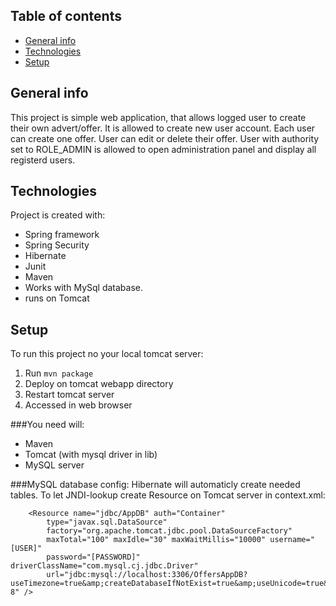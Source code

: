 ## Table of contents
* [General info](#general-info)
* [Technologies](#technologies)
* [Setup](#setup)

## General info
This project is simple web application, that allows logged user to create their own advert/offer. It is allowed to create new user account. Each user can create one offer. User can edit or delete their offer. User with authority set to ROLE_ADMIN is allowed to open administration panel and display all registerd users. 
	
## Technologies
Project is created with:
* Spring framework
* Spring Security
* Hibernate
* Junit
* Maven
* Works with MySql database.
* runs on Tomcat 
	
## Setup
To run this project no your local tomcat server: 
1. Run `mvn package`
2. Deploy on tomcat webapp directory
3. Restart tomcat server
4. Accessed in web browser

###You need will:
* Maven
* Tomcat (with mysql driver in lib)
* MySQL server

###MySQL database config:
Hibernate will automaticly create needed tables.
To let JNDI-lookup create Resource on Tomcat server in context.xml:
```
	<Resource name="jdbc/AppDB" auth="Container"
		type="javax.sql.DataSource"
		factory="org.apache.tomcat.jdbc.pool.DataSourceFactory"
		maxTotal="100" maxIdle="30" maxWaitMillis="10000" username="[USER]"
		password="[PASSWORD]" driverClassName="com.mysql.cj.jdbc.Driver"
		url="jdbc:mysql://localhost:3306/OffersAppDB?useTimezone=true&amp;createDatabaseIfNotExist=true&amp;useUnicode=true&amp;characterEncoding=UTF-8" />

```









